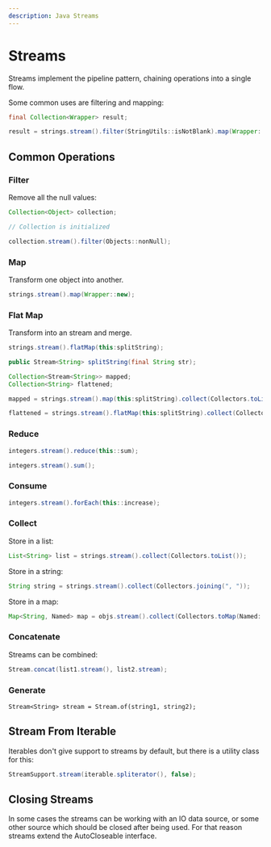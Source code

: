 ```yaml
---
description: Java Streams
---
```


# Streams

Streams implement the pipeline pattern, chaining operations into a single flow.

Some common uses are filtering and mapping:

```java
final Collection<Wrapper> result;

result = strings.stream().filter(StringUtils::isNotBlank).map(Wrapper::new).collect(Collectors.toList());
```

## Common Operations

### Filter

Remove all the null values:

```java
Collection<Object> collection;

// Collection is initialized

collection.stream().filter(Objects::nonNull);
```

### Map

Transform one object into another.

```java
strings.stream().map(Wrapper::new);
```

### Flat Map

Transform into an stream and merge.

```java
strings.stream().flatMap(this:splitString);
```

```java
public Stream<String> splitString(final String str);
```

```java
Collection<Stream<String>> mapped;
Collection<String> flattened;

mapped = strings.stream().map(this:splitString).collect(Collectors.toList());

flattened = strings.stream().flatMap(this:splitString).collect(Collectors.toList());
```

### Reduce

```java
integers.stream().reduce(this::sum);
```

```java
integers.stream().sum();
```

### Consume

```java
integers.stream().forEach(this::increase);
```

### Collect

Store in a list:

```java
List<String> list = strings.stream().collect(Collectors.toList());
```

Store in a string:

```java
String string = strings.stream().collect(Collectors.joining(", "));
```

Store in a map:

```java
Map<String, Named> map = objs.stream().collect(Collectors.toMap(Named::getName, Function.identity()));
```

### Concatenate

Streams can be combined:

```java
Stream.concat(list1.stream(), list2.stream);
```

### Generate

```
Stream<String> stream = Stream.of(string1, string2);
```

## Stream From Iterable

Iterables don't give support to streams by default, but there is a utility class for this:

```java
StreamSupport.stream(iterable.spliterator(), false);
```

## Closing Streams

In some cases the streams can be working with an IO data source, or some other source which should be closed after being used. For that reason streams extend the AutoCloseable interface.

